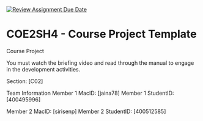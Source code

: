 [![Review Assignment Due Date](https://classroom.github.com/assets/deadline-readme-button-22041afd0340ce965d47ae6ef1cefeee28c7c493a6346c4f15d667ab976d596c.svg)](https://classroom.github.com/a/mLqiHWLE)
# COE2SH4 - Course Project Template
Course Project

You must watch the briefing video and read through the manual to engage in the development activities.


Section: [C02]

Team Information
Member 1 MacID: [jaina78]
Member 1 StudentID: [400495996]

Member 2 MacID: [sirisenp]
Member 2 StudentID: [400512585]
